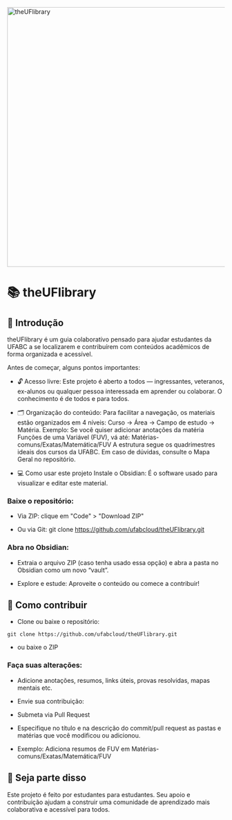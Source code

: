 <img width="2000" height="600" alt="theUFlibrary" src="https://github.com/user-attachments/assets/0d0c93e8-0bde-428e-868a-5f0bf8febb22" />

# 📚 theUFlibrary

## 🧭 Introdução
theUFlibrary é um guia colaborativo pensado para ajudar estudantes da UFABC a se localizarem e contribuírem com conteúdos acadêmicos de forma organizada e acessível.

Antes de começar, alguns pontos importantes:

- 🔓 Acesso livre: Este projeto é aberto a todos — ingressantes, veteranos, ex-alunos ou qualquer pessoa interessada em aprender ou colaborar. O conhecimento é de todos e para todos.

- 🗂️ Organização do conteúdo:
Para facilitar a navegação, os materiais estão organizados em 4 níveis:
Curso → Área → Campo de estudo → Matéria.
Exemplo: Se você quiser adicionar anotações da matéria Funções de uma Variável (FUV), vá até:
Matérias-comuns/Exatas/Matemática/FUV
A estrutura segue os quadrimestres ideais dos cursos da UFABC. Em caso de dúvidas, consulte o Mapa Geral no repositório.

- 💻 Como usar este projeto
Instale o Obsidian: É o software usado para visualizar e editar este material.

### Baixe o repositório:

- Via ZIP: clique em "Code" > "Download ZIP"

- Ou via Git: git clone https://github.com/ufabcloud/theUFlibrary.git

### Abra no Obsidian:

- Extraia o arquivo ZIP (caso tenha usado essa opção) e abra a pasta no Obsidian como um novo “vault”.

- Explore e estude: Aproveite o conteúdo ou comece a contribuir!

## 🤝 Como contribuir
- Clone ou baixe o repositório:

`git clone https://github.com/ufabcloud/theUFlibrary.git`

- ou baixe o ZIP

### Faça suas alterações:

- Adicione anotações, resumos, links úteis, provas resolvidas, mapas mentais etc.

- Envie sua contribuição:

- Submeta via Pull Request

- Especifique no título e na descrição do commit/pull request as pastas e matérias que você modificou ou adicionou.

- Exemplo: Adiciona resumos de FUV em Matérias-comuns/Exatas/Matemática/FUV

## 🙌 Seja parte disso
Este projeto é feito por estudantes para estudantes. Seu apoio e contribuição ajudam a construir uma comunidade de aprendizado mais colaborativa e acessível para todos.

